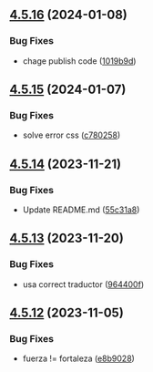 ## [4.5.16](https://github.com/allnnde/pf2e-esp-translation/compare/v4.5.15...v4.5.16) (2024-01-08)


### Bug Fixes

* chage publish code ([1019b9d](https://github.com/allnnde/pf2e-esp-translation/commit/1019b9da91eff55f9614603aad208dc5a37edfa0))



## [4.5.15](https://github.com/allnnde/pf2e-esp-translation/compare/v4.5.14...v4.5.15) (2024-01-07)


### Bug Fixes

* solve error css ([c780258](https://github.com/allnnde/pf2e-esp-translation/commit/c780258fedac8e0bfa43ccd7aaa663f22eb49d6f))



## [4.5.14](https://github.com/allnnde/pf2e-esp-translation/compare/v4.5.13...v4.5.14) (2023-11-21)


### Bug Fixes

* Update README.md ([55c31a8](https://github.com/allnnde/pf2e-esp-translation/commit/55c31a83a3bc5da7f81499e6a47e9eca6a184022))



## [4.5.13](https://github.com/allnnde/pf2e-esp-translation/compare/v4.5.12...v4.5.13) (2023-11-20)


### Bug Fixes

* usa correct traductor ([964400f](https://github.com/allnnde/pf2e-esp-translation/commit/964400f4525b201ededfe9c4050cadd0098335b5))



## [4.5.12](https://github.com/allnnde/pf2e-esp-translation/compare/v4.5.11...v4.5.12) (2023-11-05)


### Bug Fixes

* fuerza != fortaleza ([e8b9028](https://github.com/allnnde/pf2e-esp-translation/commit/e8b9028c5cd84aea1a80fa1d017acae1d9185de6))



